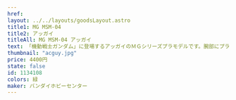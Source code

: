 ```yaml
---
href:
layout: ../../layouts/goodsLayout.astro
title1: MG MSM-04
title2: アッガイ
titleAll: MG MSM-04 アッガイ
text: 「機動戦士ガンダム」に登場するアッガイのＭＧシリーズプラモデルです。腕部にプラモデル史上初となる機構を採用、伸縮ギミックと肘関節の可動を再現しました。右前腕部のツメ伸縮収納ギミックも再現し、バルカン砲にスイッチの機能を持たせスプリングアクションによって展開可能です。左腕の魚雷には発射シーン表現用パーツを装着可能。水中で活動するシーンが再現できるディスプレイスタンドが付属。ホワイトベースに乗り合わせていた子供、カツ、レツ、キッカのフィギュアが付属。
thumbnail: "acguy.jpg"
price: 4400円
state: false
id: 1134108
colors: 緑
maker: バンダイホビーセンター
---
```

